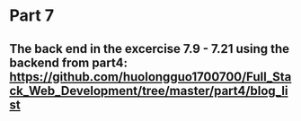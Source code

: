 # Part 7
## The back end in the excercise 7.9 - 7.21 using the backend from part4: https://github.com/huolongguo1700700/Full_Stack_Web_Development/tree/master/part4/blog_list